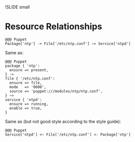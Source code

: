 !SLIDE small
# Resource Relationships

    @@@ Puppet
    Package['ntp'] -> File['/etc/ntp.conf'] ~> Service['ntpd']

Same as:

    @@@ Puppet
    package { 'ntp':
      ensure => present,
    } ->
    file { '/etc/ntp.conf':
      ensure => file,
      mode   => '0600',
      source => 'puppet:///modules/ntp/ntp.conf',
    } ~>
    service { 'ntpd':
      ensure => running,
      enable => true,
    }

Same as (but not good style according to the style guide):

    @@@ Puppet
    Service['ntpd'] <~ File['/etc/ntp.conf'] <- Package['ntp']
